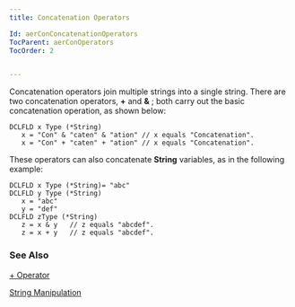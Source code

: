 ```yaml
---
title: Concatenation Operators

Id: aerConConcatenationOperators
TocParent: aerConOperators
TocOrder: 2


---
```


Concatenation operators join multiple strings into a single string. There are two concatenation operators, **+** and **&** ; both carry out the basic concatenation operation, as shown below: 

```
DCLFLD x Type (*String) 
   x = "Con" & "caten" & "ation" // x equals "Concatenation". 
   x = "Con" + "caten" + "ation" // x equals "Concatenation".
```

These operators can also concatenate **String** variables, as in the following example: 

```
DCLFLD x Type (*String)= "abc" 
DCLFLD y Type (*String)
   x = "abc"
   y = "def"  
DCLFLD zType (*String)
   z = x & y   // z equals "abcdef".
   z = x + y   // z equals "abcdef".
```

### See Also
[+ Operator](Plus_Operator.html)

[String Manipulation](/concepts/ManipulatingStrings.html) 
